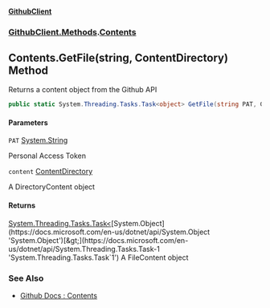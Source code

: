 #### [GithubClient](index 'index')
### [GithubClient.Methods](GithubClient.Methods 'GithubClient.Methods').[Contents](GithubClient.Methods.Contents 'GithubClient.Methods.Contents')

## Contents.GetFile(string, ContentDirectory) Method

Returns a content object from the Github API

```csharp
public static System.Threading.Tasks.Task<object> GetFile(string PAT, GithubClient.Repositories.ContentDirectory content);
```
#### Parameters

<a name='GithubClient.Methods.Contents.GetFile(string,GithubClient.Repositories.ContentDirectory).PAT'></a>

`PAT` [System.String](https://docs.microsoft.com/en-us/dotnet/api/System.String 'System.String')

Personal Access Token

<a name='GithubClient.Methods.Contents.GetFile(string,GithubClient.Repositories.ContentDirectory).content'></a>

`content` [ContentDirectory](GithubClient.Repositories.ContentDirectory 'GithubClient.Repositories.ContentDirectory')

A DirectoryContent object

#### Returns
[System.Threading.Tasks.Task&lt;](https://docs.microsoft.com/en-us/dotnet/api/System.Threading.Tasks.Task-1 'System.Threading.Tasks.Task`1')[System.Object](https://docs.microsoft.com/en-us/dotnet/api/System.Object 'System.Object')[&gt;](https://docs.microsoft.com/en-us/dotnet/api/System.Threading.Tasks.Task-1 'System.Threading.Tasks.Task`1')
A FileContent object

### See Also
- [Github Docs : Contents](https://docs.github.com/en/rest/repos/contents#get-repository-content 'https://docs.github.com/en/rest/repos/contents#get-repository-content')